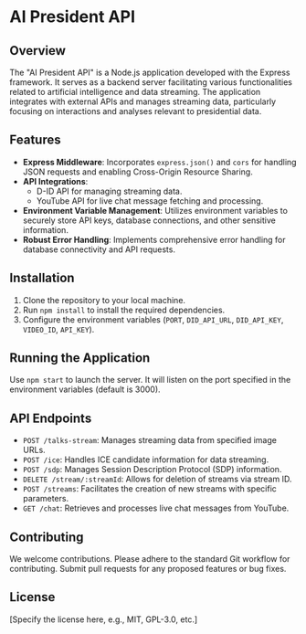 # AI President API

## Overview

The "AI President API" is a Node.js application developed with the Express framework. It serves as a backend server facilitating various functionalities related to artificial intelligence and data streaming. The application integrates with external APIs and manages streaming data, particularly focusing on interactions and analyses relevant to presidential data.

## Features

- **Express Middleware**: Incorporates `express.json()` and `cors` for handling JSON requests and enabling Cross-Origin Resource Sharing.
- **API Integrations**:
  - D-ID API for managing streaming data.
  - YouTube API for live chat message fetching and processing.
- **Environment Variable Management**: Utilizes environment variables to securely store API keys, database connections, and other sensitive information.
- **Robust Error Handling**: Implements comprehensive error handling for database connectivity and API requests.

## Installation

1. Clone the repository to your local machine.
2. Run `npm install` to install the required dependencies.
3. Configure the environment variables (`PORT`, `DID_API_URL`, `DID_API_KEY`, `VIDEO_ID`, `API_KEY`).

## Running the Application

Use `npm start` to launch the server. It will listen on the port specified in the environment variables (default is 3000).

## API Endpoints

- `POST /talks-stream`: Manages streaming data from specified image URLs.
- `POST /ice`: Handles ICE candidate information for data streaming.
- `POST /sdp`: Manages Session Description Protocol (SDP) information.
- `DELETE /stream/:streamId`: Allows for deletion of streams via stream ID.
- `POST /streams`: Facilitates the creation of new streams with specific parameters.
- `GET /chat`: Retrieves and processes live chat messages from YouTube.

## Contributing

We welcome contributions. Please adhere to the standard Git workflow for contributing. Submit pull requests for any proposed features or bug fixes.

## License

[Specify the license here, e.g., MIT, GPL-3.0, etc.]

